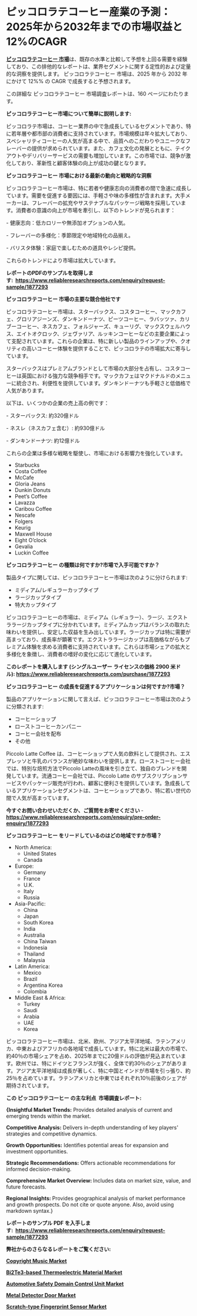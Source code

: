 <p><h1>ピッコロラテコーヒー産業の予測：2025年から2032年までの市場収益と12%のCAGR</h1></p><p data-sourcepos="1:1-1:157"><strong><a href="https://www.reliableresearchreports.com/piccolo-latte-coffee-r1877293?utm_campaign=107&utm_medium=36&utm_source=Github&utm_content=ia&utm_term=12032025&utm_id=piccolo-latte-coffee">ピッコロラテコーヒー 市場</a></strong>は、既存の水準と比較して予想を上回る需要を経験しており、この排他的なレポートは、業界セグメントに関する定性的および定量的な洞察を提供します。 ピッコロラテコーヒー 市場は、2025 年から 2032 年にかけて 12%% の CAGR で成長すると予想されます。</p>
<p data-sourcepos="3:1-3:50">この詳細な ピッコロラテコーヒー 市場調査レポートは、160 ページにわたります。</p>
<p><strong>ピッコロラテコーヒー市場について簡単に説明します:</strong></p>
<p><p>ピッコロラテ市場は、コーヒー業界の中で急成長しているセグメントであり、特に若年層や都市部の消費者に支持されています。市場規模は年々拡大しており、スペシャリティコーヒーの人気が高まる中で、品質へのこだわりやユニークなフレーバーの提供が求められています。また、カフェ文化の発展とともに、テイクアウトやデリバリーサービスの需要も増加しています。この市場では、競争が激化しており、革新性と顧客体験の向上が成功の鍵となります。</p></p>
<p><strong>ピッコロラテコーヒー 市場における最新の動向と戦略的な洞察</strong></p>
<p><p>ピッコロラテコーヒー市場は、特に若者や健康志向の消費者の間で急速に成長しています。需要を促進する要因には、手軽さや味の多様性が含まれます。大手メーカーは、フレーバーの拡充やサステナブルなパッケージ戦略を採用しています。消費者の意識の向上が市場を牽引し、以下のトレンドが見られます：</p><p>- 健康志向：低カロリーや無添加オプションの人気。</p><p>- フレーバーの多様化：季節限定や地域特化の品揃え。</p><p>- バリスタ体験：家庭で楽しむための道具やレシピ提供。</p><p>これらのトレンドにより市場は拡大しています。</p></p>
<p><strong>レポートのPDFのサンプルを取得します</strong><strong>:&nbsp;&nbsp;<a href="https://www.reliableresearchreports.com/enquiry/request-sample/1877293?utm_campaign=107&utm_medium=36&utm_source=Github&utm_content=ia&utm_term=12032025&utm_id=piccolo-latte-coffee">https://www.reliableresearchreports.com/enquiry/request-sample/1877293</a></strong></p>
<p><strong>ピッコロラテコーヒー 市場の主要な競合他社です</strong></p>
<p><p>ピッコロラテコーヒー市場は、スターバックス、コスタコーヒー、マックカフェ、グロリアジーンズ、ダンキンドーナツ、ピーツコーヒー、ラバッツァ、カリブーコーヒー、ネスカフェ、フォルジャーズ、キューリグ、マックスウェルハウス、エイトオクロック、ジェヴァリア、ルッキンコーヒーなどの主要企業によって支配されています。これらの企業は、特に新しい製品のラインアップや、クオリティの高いコーヒー体験を提供することで、ピッコロラテの市場拡大に寄与しています。</p><p>スターバックスはプレミアムブランドとして市場の大部分を占有し、コスタコーヒーは英国における強力な競争相手です。マックカフェはマクドナルドのメニューに統合され、利便性を提供しています。ダンキンドーナツも手軽さと低価格で人気があります。</p><p>以下は、いくつかの企業の売上高の例です：</p><p>- スターバックス: 約320億ドル</p><p>- ネスレ（ネスカフェ含む）: 約930億ドル</p><p>- ダンキンドーナツ: 約12億ドル</p><p>これらの企業は多様な戦略を駆使し、市場における影響力を強化しています。</p></p>
<p><ul><li>Starbucks</li><li>Costa Coffee</li><li>McCafe</li><li>Gloria Jeans</li><li>Dunkin Donuts</li><li>Peet’s Coffee</li><li>Lavazza</li><li>Caribou Coffee</li><li>Nescafe</li><li>Folgers</li><li>Keurig</li><li>Maxwell House</li><li>Eight O’clock</li><li>Gevalia</li><li>Luckin Coffee</li></ul></p>
<p><strong>ピッコロラテコーヒー の種類は何ですか?市場で入手可能ですか？</strong></p>
<p>製品タイプに関しては、ピッコロラテコーヒー市場は次のように分けられます:</p>
<p><ul><li>ミディアム/レギュラーカップタイプ</li><li>ラージカップタイプ</li><li>特大カップタイプ</li></ul></p>
<p><p>ピッコロラテコーヒーの市場は、ミディアム（レギュラー）、ラージ、エクストララージカップタイプに分かれています。ミディアムカップはバランスの取れた味わいを提供し、安定した収益を生み出しています。ラージカップは特に需要が高まっており、成長率が顕著です。エクストララージカップは高価格ながらもプレミアム体験を求める消費者に支持されています。これらは市場シェアの拡大と多様化を象徴し、消費者の嗜好の変化に応じて進化しています。</p></p>
<p><strong>このレポートを購入します (シングルユーザー ライセンスの価格 2900 米ドル):&nbsp;<a href="https://www.reliableresearchreports.com/purchase/1877293?utm_campaign=107&utm_medium=36&utm_source=Github&utm_content=ia&utm_term=12032025&utm_id=piccolo-latte-coffee">https://www.reliableresearchreports.com/purchase/1877293</a></strong></p>
<p><strong>ピッコロラテコーヒー の成長を促進するアプリケーションは何ですか?市場？</strong></p>
<p>製品のアプリケーションに関して言えば、ピッコロラテコーヒー市場は次のように分類されます:</p>
<p><ul><li>コーヒーショップ</li><li>ローストコーヒーカンパニー</li><li>コーヒー会社を配布</li><li>その他</li></ul></p>
<p><p>Piccolo Latte Coffee は、コーヒーショップで人気の飲料として提供され、エスプレッソと牛乳のバランスが絶妙な味わいを提供します。ローストコーヒー会社では、特別な焙煎方法でPiccolo Latteの風味を引き立て、独自のブレンドを開発しています。流通コーヒー会社では、Piccolo Latte のサブスクリプションサービスやパッケージ販売が行われ、顧客に便利さを提供しています。急成長しているアプリケーションセグメントは、コーヒーショップであり、特に若い世代の間で人気が高まっています。</p></p>
<p><strong>今すぐお問い合わせいただくか、ご質問をお寄せください</strong><strong>&nbsp;</strong>-<strong><a href="https://www.reliableresearchreports.com/enquiry/pre-order-enquiry/1877293?utm_campaign=107&utm_medium=36&utm_source=Github&utm_content=ia&utm_term=12032025&utm_id=piccolo-latte-coffee">https://www.reliableresearchreports.com/enquiry/pre-order-enquiry/1877293</a></strong></p>
<p><strong>ピッコロラテコーヒー をリードしているのはどの地域ですか市場？</strong></p>
<p><ul>
    <li>
        North America:
        <ul>
            <li>United States</li>
            <li>Canada</li>
        </ul>
    </li>
    <li>
        Europe:
        <ul>
            <li>Germany</li>
            <li>France</li>
            <li>U.K.</li>
            <li>Italy</li>
            <li>Russia</li>
        </ul>
    </li>
    <li>
        Asia-Pacific:
        <ul>
            <li>China</li>
            <li>Japan</li>
            <li>South Korea</li>
            <li>India</li>
            <li>Australia</li>
            <li>China Taiwan</li>
            <li>Indonesia</li>
            <li>Thailand</li>
            <li>Malaysia</li>
        </ul>
    </li>
    <li>
        Latin America:
        <ul>
            <li>Mexico</li>
            <li>Brazil</li>
            <li>Argentina Korea</li>
            <li>Colombia</li>
        </ul>
    </li>
    <li>
        Middle East & Africa:
        <ul>
            <li>Turkey</li>
            <li>Saudi</li>
            <li>Arabia</li>
            <li>UAE</li>
            <li>Korea</li>
        </ul>
    </li>
    </ul></p>
<p><p>ピッコロラテコーヒー市場は、北米、欧州、アジア太平洋地域、ラテンアメリカ、中東およびアフリカの各地域で成長しています。特に北米は最大の市場で、約40％の市場シェアを占め、2025年までに20億ドルの評価が見込まれています。欧州では、特にドイツとフランスが強く、全体で約30％のシェアがあります。アジア太平洋地域は成長が著しく、特に中国とインドが市場を引っ張り、約25％を占めています。ラテンアメリカと中東ではそれぞれ10％前後のシェアが期待されています。</p></p>
<p><strong>この ピッコロラテコーヒー の主な利点&nbsp; 市場調査レポート:</strong></p>
<p><strong>{Insightful Market Trends:</strong> Provides detailed analysis of current and emerging trends within the market.</p>
<p><strong>Competitive Analysis:</strong> Delivers in-depth understanding of key players' strategies and competitive dynamics.</p>
<p><strong>Growth Opportunities:</strong> Identifies potential areas for expansion and investment opportunities.</p>
<p><strong>Strategic Recommendations:</strong> Offers actionable recommendations for informed decision-making.</p>
<p><strong>Comprehensive Market Overview: </strong>Includes data on market size, value, and future forecasts.</p>
<p><strong>Regional Insights: </strong>Provides geographical analysis of market performance and growth prospects. Do not cite or quote anyone. Also, avoid using markdown syntax.}</p>
<p><strong>レポートのサンプル PDF を入手します:&nbsp;</strong><strong>&nbsp;<a href="https://www.reliableresearchreports.com/enquiry/request-sample/1877293?utm_campaign=107&utm_medium=36&utm_source=Github&utm_content=ia&utm_term=12032025&utm_id=piccolo-latte-coffee">https://www.reliableresearchreports.com/enquiry/request-sample/1877293</a></strong></p>
<p></p>
<p></p>
<p></p>
<p></p>
<p><strong>弊社からのさらなるレポートをご覧ください:</strong></p>
<p><strong><p><a href="https://github.com/avirsuckra/Market-Research-Report-List-1/blob/main/copyright-music-market.md?utm_campaign=107&utm_medium=36&utm_source=Github&utm_content=ia&utm_term=12032025&utm_id=piccolo-latte-coffee">Copyright Music Market</a></p><p><a href="https://github.com/kimomeifbnu26/Market-Research-Report-List-1/blob/main/bi2te3-based-thermoelectric-material-market.md?utm_campaign=107&utm_medium=36&utm_source=Github&utm_content=ia&utm_term=12032025&utm_id=piccolo-latte-coffee">Bi2Te3-based Thermoelectric Material Market</a></p><p><a href="https://github.com/melkebps5/Market-Research-Report-List-1/blob/main/automotive-safety-domain-control-unit-market.md?utm_campaign=107&utm_medium=36&utm_source=Github&utm_content=ia&utm_term=12032025&utm_id=piccolo-latte-coffee">Automotive Safety Domain Control Unit Market</a></p><p><a href="https://github.com/nicoytabiz7/Market-Research-Report-List-1/blob/main/metal-detector-door-market.md?utm_campaign=107&utm_medium=36&utm_source=Github&utm_content=ia&utm_term=12032025&utm_id=piccolo-latte-coffee">Metal Detector Door Market</a></p><p><a href="https://github.com/sekohlorik/Market-Research-Report-List-1/blob/main/scratch-type-fingerprint-sensor-market.md?utm_campaign=107&utm_medium=36&utm_source=Github&utm_content=ia&utm_term=12032025&utm_id=piccolo-latte-coffee">Scratch-type Fingerprint Sensor Market</a></p></strong></p>